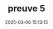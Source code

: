 ---
title: preuve 5
layout: reading-note
lang: fr
categories:
  - reading-note
authors:
  - thomas iniguez visioli
  - luc gardère
date: 2025-03-06 15:13:15
tags:
---